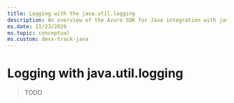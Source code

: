 ```yaml
---
title: Logging with the java.util.logging
description: An overview of the Azure SDK for Java integration with java.util.logging
ms.date: 11/23/2020
ms.topic: conceptual
ms.custom: devx-track-java
---
```


# Logging with java.util.logging

> TODO
